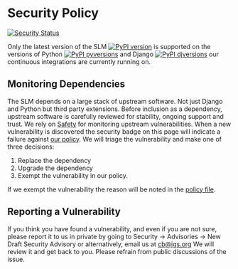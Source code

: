 # Security Policy

[![Security Status](https://github.com/International-GNSS-Service/SLM/workflows/security/badge.svg)](https://github.com/International-GNSS-Service/SLM/actions/workflows/security.yml)

Only the latest version of the SLM [![PyPI version](https://badge.fury.io/py/igs-slm.svg)](https://pypi.python.org/pypi/igs-slm/) is supported on the versions of Python [![PyPI pyversions](https://img.shields.io/pypi/pyversions/igs-slm.svg)](https://pypi.python.org/pypi/igs-slm/) and Django 
[![PyPI djversions](https://img.shields.io/pypi/djversions/igs-slm.svg)](https://pypi.org/project/igs-slm/) our continuous integrations are currently running on.

## Monitoring Dependencies

The SLM depends on a large stack of upstream software. Not just Django and Python but third party extensions. Before inclusion as a dependency, upstream software is carefully reviewed for stability, ongoing support and trust. We rely on [Safety](https://safetycli.com/) for monitoring upstream vulnerabilities. When a new vulnerability is discovered the security badge on this page will indicate a failure against [our policy](https://github.com/International-GNSS-Service/SLM/blob/master/.safety-policy.yml). We will triage the vulnerability and make one of three decisions:

1. Replace the dependency
2. Upgrade the dependency
3. Exempt the vulnerability in our policy.

If we exempt the vulnerability the reason will be noted in the [policy file](https://github.com/International-GNSS-Service/SLM/blob/master/.safety-policy.yml).


## Reporting a Vulnerability

If you think you have found a vulnerability, and even if you are not sure, please report it to us in private by going to Security -> Advisories -> New Draft Security Advisory or alternatively, email us at cb@igs.org
We will review it and get back to you. Please refrain from public discussions of the issue.
